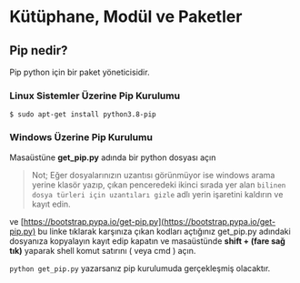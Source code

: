 # Kütüphane, Modül ve Paketler

## Pip nedir?

Pip python için bir paket yöneticisidir.

### Linux Sistemler Üzerine Pip Kurulumu

```text
$ sudo apt-get install python3.8-pip
```

### Windows Üzerine Pip Kurulumu

Masaüstüne **get\_pip.py** adında bir python dosyası açın

> Not; Eğer dosyalarınızın uzantısı görünmüyor ise windows arama yerine klasör yazıp, çıkan penceredeki ikinci sırada yer alan `bilinen dosya türleri için uzantıları gizle` adlı yerin işaretini kaldırın ve kayıt edin.

ve [https://bootstrap.pypa.io/get-pip.py](https://bootstrap.pypa.io/get-pip.py) bu linke tıklarak karşınıza çıkan kodları açtığınız get\_pip.py adındaki dosyanıza kopyalayın kayıt edip kapatın ve masaüstünde **shift + \(fare sağ tık\)** yaparak shell komut satırını \( veya cmd \) açın.

`python get_pip.py` yazarsanız pip kurulumuda gerçekleşmiş olacaktır.


